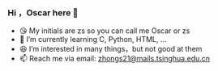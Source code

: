 ### Hi ，Oscar here 👋
+ 😘 My initials are zs so you can call me Oscar or zs
+ 🌱 I’m currently learning C, Python, HTML, ...
+ 😆 I’m interested in many things，but not good at them
+ 📫 Reach me via email: zhongs21@mails.tsinghua.edu.cn


<!--
**OscarZs/Oscarzs** is a ✨ _special_ ✨ repository because its `README.md` (this file) appears on your GitHub profile.

Here are some ideas to get you started:

- 🔭 I’m currently working on ...
- 🌱 I’m currently learning ...
- 👯 I’m looking to collaborate on ...
- 🤔 I’m looking for help with ...
- 💬 Ask me about ...
- 📫 How to reach me: ...
- 😄 Pronouns: ...
- ⚡ Fun fact: ...
-->
